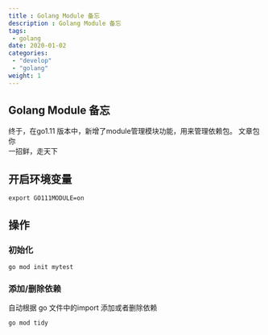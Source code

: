 ```yaml
---
title : Golang Module 备忘
description : Golang Module 备忘
tags:
 - golang
date: 2020-01-02
categories:
 - "develop"
 - "golang"
weight: 1
---
```


## Golang Module 备忘 <audio src="/" preload="none"/>
终于，在go1.11 版本中，新增了module管理模块功能，用来管理依赖包。
文章包你  
一招鲜，走天下

<!--more-->


## 开启环境变量

```
export GO111MODULE=on  
```

## 操作

### 初始化

```
go mod init mytest  
```

### 添加/删除依赖

自动根据 go 文件中的import 添加或者删除依赖

```
go mod tidy
```


